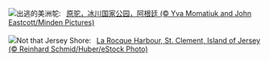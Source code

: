 ![](https://www.bing.com/th?id=OHR.PatagoniaGuanaco_ZH-CN6438038982_UHD.jpg&w=1000)出逃的美洲鸵:&nbsp;&ensp;[原驼，冰川国家公园，阿根廷 (© Yva Momatiuk and John Eastcott/Minden Pictures)](https://www.bing.com/th?id=OHR.PatagoniaGuanaco_ZH-CN6438038982_UHD.jpg)
<br><br/>
![](https://www.bing.com/th?id=OHR.JerseyIsland_EN-US0109101063_UHD.jpg&w=1000)Not that Jersey Shore:&nbsp;&ensp;[La Rocque Harbour, St. Clement, Island of Jersey (© Reinhard Schmid/Huber/eStock Photo)](https://www.bing.com/th?id=OHR.JerseyIsland_EN-US0109101063_UHD.jpg)
<br><br/>
